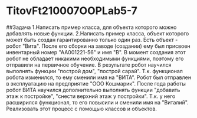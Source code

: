 # TitovFt210007OOPLab5-7
##Задача
1.Написать пример класса, для объекта которого можно добавлять новые функции.
2.Написать пример класса, объект которого может быть создан гарантированно только один раз.
Есть объект  - робот "Вита". После его сборки на заводе (создании) ему был присвоен инвентарный номер "АА001221-56" и имя "В". В момент создания этот робот не обладает никакими необходимыми функциями, поэтому его отправили на первичное обучение. В результате робот научился выполнять функции "построй дом", "построй сарай". Т.к. функционал робота изменился, то ему сменили имя на "ВИТА". Робот был отправлен в эксплуатацию на предприятие "ООО Кошмарик". После года работы робот ВИТА научился дополнительно выполнять функции "добавить этаж к постройке", "снести верхний этаж у постройки". Т.к. у него расширился функционал, то его повысили и сменили имя на "Виталий". Реализовать этот процесс с помощью классов и объектов.
